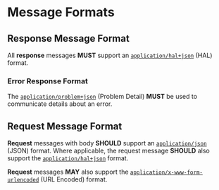 # Message Formats

## Response Message Format

All **response** messages **MUST** support an [`application/hal+json`](http://stateless.co/hal_specification.html) \(HAL\) format.

### Error Response Format

The [`application/problem+json`](https://tools.ietf.org/html/rfc7807) \(Problem Detail\) **MUST** be used to communicate details about an error.

## Request Message Format

**Request** messages with body **SHOULD** support an [`application/json`](http://www.json.org) \(JSON\) format. Where applicable, the request message **SHOULD** also support the [`application/hal+json`](http://stateless.co/hal_specification.html) format.

**Request** messages **MAY** also support the [`application/x-www-form-urlencoded`](https://tools.ietf.org/html/rfc1866#section-8.2.1) \(URL Encoded\) format.

